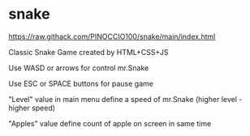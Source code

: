 # snake
https://raw.githack.com/PINOCCIO100/snake/main/index.html

Classic Snake Game created by HTML+CSS+JS

Use WASD or arrows for control mr.Snake

Use ESC or SPACE buttons for pause game

"Level" value in main menu define a speed of mr.Snake (higher level - higher speed)

"Apples" value define count of apple on screen in same time
